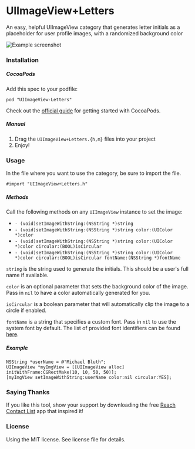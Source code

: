 UIImageView+Letters
===================

An easy, helpful UIImageView category that generates letter initials as a placeholder for user profile images, with a randomized background color

![Example screenshot](http://i.imgur.com/xSBjVQ7.png)

### Installation

##### CocoaPods

Add this spec to your podfile:

`pod "UIImageView-Letters"`

Check out the [official guide](http://guides.cocoapods.org/using/index.html) for getting started with CocoaPods.

##### Manual

1. Drag the `UIImageView+Letters.{h,m}` files into your project
2. Enjoy!

### Usage

In the file where you want to use the category, be sure to import the file. 

`#import "UIImageView+Letters.h"`

##### Methods

Call the following methods on any `UIImageView` instance to set the image:

+ `- (void)setImageWithString:(NSString *)string`
+ `- (void)setImageWithString:(NSString *)string color:(UIColor *)color`
+ `- (void)setImageWithString:(NSString *)string color:(UIColor *)color circular:(BOOL)isCircular`
+ `- (void)setImageWithString:(NSString *)string color:(UIColor *)color circular:(BOOL)isCircular fontName:(NSString *)fontName`

`string` is the string used to generate the initials. This should be a user's full name if available.

`color` is an optional parameter that sets the background color of the image. Pass in `nil` to have a color automatically generated for you.

`isCircular` is a boolean parameter that will automatically clip the image to a circle if enabled.

`fontName` is a string that specifies a custom font. Pass in `nil` to use the system font by default. The list of provided font identifiers can be found [here](http://iosfonts.com). 

##### Example

```
NSString *userName = @"Michael Bluth";
UIImageView *myImgView = [[UIImageView alloc] initWithFrame:CGRectMake(10, 10, 50, 50)];
[myImgView setImageWithString:userName color:nil circular:YES];
```

### Saying Thanks

If you like this tool, show your support by downloading the free [Reach Contact List](https://itunes.apple.com/us/app/reach-your-contact-list/id898802540?mt=8) app that inspired it!

### License

Using the MIT license. See license file for details.
